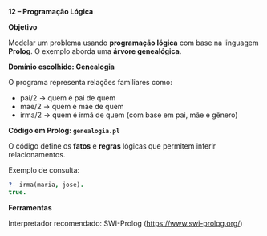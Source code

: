 **12 – Programação Lógica**

**Objetivo**

Modelar um problema usando **programação lógica** com base na linguagem **Prolog**. O exemplo aborda uma **árvore genealógica**.


**Domínio escolhido: Genealogia**

O programa representa relações familiares como:

- pai/2 → quem é pai de quem
- mae/2 → quem é mãe de quem
- irma/2 → quem é irmã de quem (com base em pai, mãe e gênero)


**Código em Prolog: `genealogia.pl`**

O código define os **fatos** e **regras** lógicas que permitem inferir relacionamentos.

Exemplo de consulta:
```prolog
?- irma(maria, jose).
true.
```


**Ferramentas**

Interpretador recomendado: SWI-Prolog (https://www.swi-prolog.org/)


